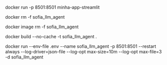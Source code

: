 
docker run -p 8501:8501 minha-app-streamlit



docker rm -f sofia_llm_agent

docker image rm -f sofia_llm_agent

docker build --no-cache -t sofia_llm_agent .

docker run --env-file .env --name sofia_llm_agent -p 8501:8501 --restart always --log-driver=json-file --log-opt max-size=10m --log-opt max-file=3 -d sofia_llm_agent
